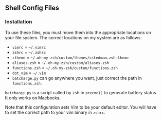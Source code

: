 Shell Config Files
------------------

### Installation
To use these files, you must move them into the appropriate locations on your file system. The correct locations on my system are as follows:

* `vimrc` = `~/.vimrc`
* `zshrc` = `~/.zshrc`
* `ztheme` = `~/.oh-my-zsh/custom/themes/cstedman.zsh-theme`
* `aliases.zsh` = `~/.oh-my-zsh/custom/aliases.zsh`
* `functions.zsh` = `~/.oh-my-zsh/custom/functions.zsh`
* `dot_vim` = `~/.vim`
* `batcharge.py` can go anywhere you want, just correct the path in `functions.zsh`.

`batcharge.py` is a script called by zsh in `precmd()` to generate battery status. It only works on Macbooks.

Note that this configuration sets Vim to be your default editor. You will have to set the correct path to your vim binary in `zshrc`.
